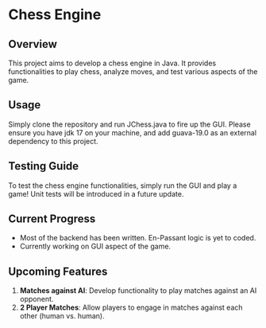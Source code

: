 # Chess Engine

## Overview
This project aims to develop a chess engine in Java. It provides functionalities to play chess, analyze moves, and test various aspects of the game.

## Usage
Simply clone the repository and run JChess.java to fire up the GUI. Please ensure you have jdk 17 on your machine, and add guava-19.0 as an external dependency to this project.

## Testing Guide
To test the chess engine functionalities, simply run the GUI and play a game! Unit tests will be introduced in a future update.

## Current Progress
- Most of the backend has been written. En-Passant logic is yet to coded.
- Currently working on GUI aspect of the game.

## Upcoming Features
1. **Matches against AI**: Develop functionality to play matches against an AI opponent.
2. **2 Player Matches**: Allow players to engage in matches against each other (human vs. human).
